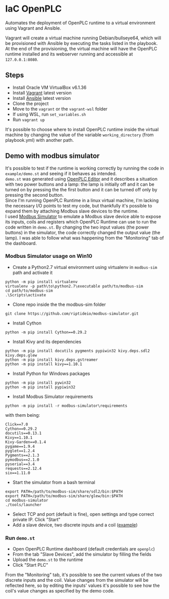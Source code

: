 # IaC OpenPLC
Automates the deployment of OpenPLC runtime to a virtual environment using Vagrant and Ansible.

Vagrant will create a virtual machine running Debian/bullseye64, which will be provisioned with Ansible by executing the tasks listed in the playbook.  
At the end of the provisioning, the virtual machine will have the OpenPLC runtime installed and its webserver running and accessible at `127.0.0.1:8080`.
## Steps
- Install Oracle VM VirtualBox v6.1.36
- Install [Vagrant](https://releases.hashicorp.com/vagrant/2.3.0/) latest version
- Install [Ansible](https://docs.ansible.com/ansible/latest/installation_guide/installation_distros.html) latest version
- Clone the project
- Move to the `vagrant` or the `vagrant-wsl` folder
- If using WSL, run `set_variables.sh`
- Run `vagrant up`  

It's possible to choose where to install OpenPLC runtime inside the virtual machine by changing the value of the variable `working_directory` (from playbook.yml) with another path.  

## Demo with modbus simulator
It's possible to test if the runtime is working correctly by running the code in `example/demo.st` and seeing if it behaves as intended.  
`demo.st` was generated using [OpenPLC Editor](https://openplcproject.com/docs/installing-openplc-editor/) and it describes a situation with two power buttons and a lamp: the lamp is initially off and it can be turned on by pressing the the first button and it can be turned off only by pressing the second button.  
Since I'm running OpenPLC Runtime in a linux virtual machine, I'm lacking the necessary I/O points to test my code, but thankfully it's possible to expand them by attaching Modbus slave devices to the runtime.  
I used [Modbus Simulator](https://github.com/riptideio/modbus-simulator) to emulate a Modbus slave device able to expose its inputs, coils and registers which OpenPLC Runtime can use to run the code written in `demo.st`. By changing the two input values (the power buttons) in the simulator, the code correctly changed the output value (the lamp). I was able to follow what was happening from the "Monitoring" tab of the dashboard.  
### Modbus Simulator usage on Win10
- Create a Python2.7 virtual environment using virtualenv in `modbus-sim` path and activate it  
```
python -m pip install virtualenv
virtualenv -p path\to\python2.7\executable path/to/modbus-sim
cd path/to/modbus-sim
.\Scripts\activate
```  
- Clone repo inside the the modbus-sim folder  
```
git clone https://github.com/riptideio/modbus-simulator.git
```
- Install Cython  
```
python -m pip install Cython==0.29.2
```
- Install Kivy and its dependencies
```
python -m pip install docutils pygments pypiwin32 kivy.deps.sdl2 kivy.deps.glew
python -m pip install kivy.deps.gstreamer
python -m pip install kivy==1.10.1
```
- Install Python for Windows packages  
```
python -m pip install pywin32
python -m pip install pypiwin32
```
- Install Modbus Simulator requirements  
```
python -m pip install -r modbus-simulator\requirements
```  
with them being:
```
Click==7.0
Cython==0.29.2
docutils==0.13.1
Kivy==1.10.1
Kivy-Garden==0.1.4
pygame==1.9.4
pyglet==1.2.4
Pygments==2.1.3
pymodbus==2.1.0
pyserial==3.4
requests==2.12.4
six==1.11.0
```  
- Start the simulator from a bash terminal
```
export PATH=/path/to/modbus-sim/share/sdl2/bin:$PATH
export PATH=/path/to/modbus-sim/share/glew/bin:$PATH
cd modbus-simulator
./tools/launcher
```
- Select TCP and port (default is fine), open settings and type correct private IP. Click "Start"  
- Add a slave device, two discrete inputs and a coil ([example](https://www.youtube.com/watch?v=a5-OridSlt8))

### Run `demo.st`
- Open OpenPLC Runtime dashboard (default credentials are `openplc`)
- From the tab "Slave Devices", add the simulator by filling the fields
- Upload the `demo.st` to the runtime
- Click "Start PLC"  

From the "Monitoring" tab, it's possible to see the current values of the two discrete inputs and the coil. Value changes from the simulator will be reflected here, so by editing the inputs' values it's possible to see how the coil's value changes as specified by the demo code.